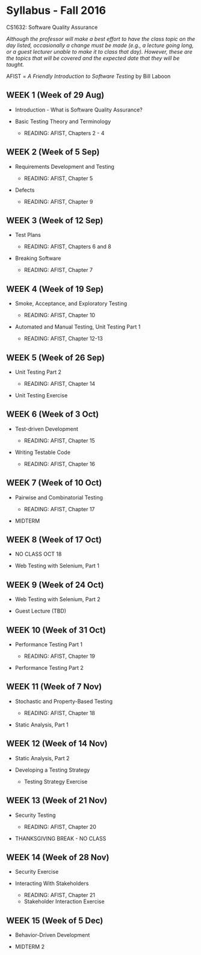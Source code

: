 # Syllabus - Fall 2016
CS1632: Software Quality Assurance

_Although the professor will make a best effort to have the class topic on the day listed, occasionally a change must be made (e.g., a lecture going long, or a guest lecturer unable to make it to class that day).  However, these are the topics that will be covered and the expected date that they will be taught._

AFIST = _A Friendly Introduction to Software Testing_ by Bill Laboon

## WEEK 1  (Week of 29 Aug)
*  Introduction - What is Software Quality Assurance?

* Basic Testing Theory and Terminology
  * READING: AFIST, Chapters 2 - 4

## WEEK 2 (Week of 5 Sep)

* Requirements Development and Testing
  * READING: AFIST, Chapter 5

* Defects
  * READING: AFIST, Chapter 9

## WEEK 3 (Week of 12 Sep)

* Test Plans
  * READING: AFIST, Chapters 6 and 8

* Breaking Software
  * READING: AFIST, Chapter 7

## WEEK 4 (Week of 19 Sep)

* Smoke, Acceptance, and Exploratory Testing
  * READING: AFIST, Chapter 10

* Automated and Manual Testing, Unit Testing Part 1
  * READING: AFIST, Chapter 12-13

## WEEK 5 (Week of 26 Sep)

* Unit Testing Part 2
  * READING: AFIST, Chapter 14

* Unit Testing Exercise
  
## WEEK 6 (Week of 3 Oct)

* Test-driven Development
  * READING: AFIST, Chapter 15

* Writing Testable Code
  * READING: AFIST, Chapter 16

## WEEK 7 (Week of 10 Oct)

* Pairwise and Combinatorial Testing
  * READING: AFIST, Chapter 17

* MIDTERM

## WEEK 8 (Week of 17 Oct)

* NO CLASS OCT 18

* Web Testing with Selenium, Part 1

## WEEK 9 (Week of 24 Oct)

* Web Testing with Selenium, Part 2

* Guest Lecture (TBD)

## WEEK 10 (Week of 31 Oct)

* Performance Testing Part 1
  * READING: AFIST, Chapter 19

* Performance Testing Part 2

## WEEK 11 (Week of 7 Nov)

* Stochastic and Property-Based Testing
  * READING: AFIST, Chapter 18

* Static Analysis, Part 1

## WEEK 12 (Week of 14 Nov)

* Static Analysis, Part 2

* Developing a Testing Strategy
  * Testing Strategy Exercise
  
## WEEK 13 (Week of 21 Nov)

* Security Testing
  * READING: AFIST, Chapter 20

* THANKSGIVING BREAK - NO CLASS

## WEEK 14 (Week of 28 Nov)

* Security Exercise

* Interacting With Stakeholders
  * READING: AFIST, Chapter 21
  * Stakeholder Interaction Exercise

## WEEK 15 (Week of 5 Dec)

* Behavior-Driven Development

* MIDTERM 2

